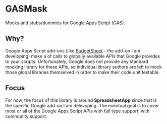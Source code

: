 # GASMask

Mocks and stubs/dummies for Google Apps Script (GAS).

## Why?

Google Apps Script add-ons (like [BudgetSheet](https://www.budgetsheet.net) - the add-on I am developing) make a of
calls to globally available APIs that Google provides to your scripts. Unfortunately, Google does not provide any
standard mocking library for these APIs, so individual library authors are left to mock those global libraries
themselved in order to make their code unit testable.

## Focus

For now, the focus of this library is around **SpreadsheetApp** since that is the specific Google add-on I am
delevoping. The eventual goal is to cover most or all of the Google Apps Script APIs with full type support, with
community support.

